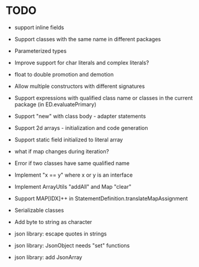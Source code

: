 # TODO

* support inline fields

* Support classes with the same name in different packages

* Parameterized types

* Improve support for char literals and complex literals?

* float to double promotion and demotion

* Allow multiple constructors with different signatures

* Support expressions with qualified class name or classes in the current
  package (in ED.evaluatePrimary)

* Support "new" with class body - adapter statements

* Support 2d arrays - initialization and code generation

* Support static field initialized to literal array

* what if map changes during iteration?

* Error if two classes have same qualified name

* Implement "x == y" where x or y is an interface

* Implement ArrayUtils "addAll" and Map "clear"

* Support MAP[IDX]++ in StatementDefinition.translateMapAssignment

* Serializable classes

* Add byte to string as character

* json library: escape quotes in strings
* json library: JsonObject needs "set" functions
* json library: add JsonArray
